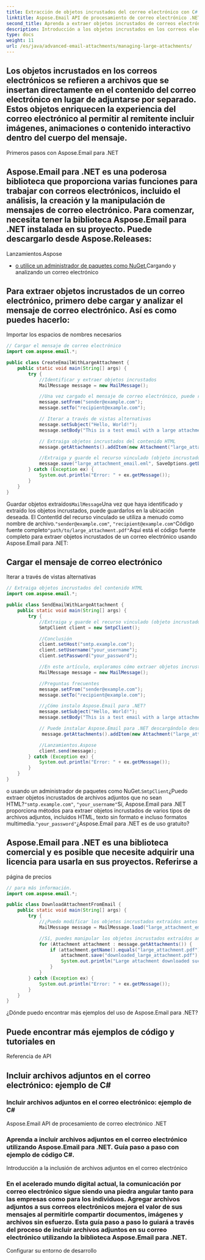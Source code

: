```yaml
---
title: Extracción de objetos incrustados del correo electrónico con C#
linktitle: Aspose.Email API de procesamiento de correo electrónico .NET
second_title: Aprenda a extraer objetos incrustados de correos electrónicos usando C# y Aspose.Email para .NET. Guía paso a paso con ejemplos de código.
description: Introducción a los objetos incrustados en los correos electrónicos
type: docs
weight: 11
url: /es/java/advanced-email-attachments/managing-large-attachments/
---
```


## Los objetos incrustados en los correos electrónicos se refieren a archivos que se insertan directamente en el contenido del correo electrónico en lugar de adjuntarse por separado. Estos objetos enriquecen la experiencia del correo electrónico al permitir al remitente incluir imágenes, animaciones o contenido interactivo dentro del cuerpo del mensaje.

Primeros pasos con Aspose.Email para .NET

## Aspose.Email para .NET es una poderosa biblioteca que proporciona varias funciones para trabajar con correos electrónicos, incluido el análisis, la creación y la manipulación de mensajes de correo electrónico. Para comenzar, necesita tener la biblioteca Aspose.Email para .NET instalada en su proyecto. Puede descargarlo desde Aspose.Releases:

Lanzamientos.Aspose

- [ o utilice un administrador de paquetes como NuGet.](https://releases.aspose.com/email/java/)Cargando y analizando un correo electrónico

## Para extraer objetos incrustados de un correo electrónico, primero debe cargar y analizar el mensaje de correo electrónico. Así es como puedes hacerlo:

 Importar los espacios de nombres necesarios

```java
// Cargar el mensaje de correo electrónico
import com.aspose.email.*;

public class CreateEmailWithLargeAttachment {
    public static void main(String[] args) {
        try {
            //Identificar y extraer objetos incrustados
            MailMessage message = new MailMessage();

            //Una vez cargado el mensaje de correo electrónico, puede recorrer sus AlternateViews para identificar y extraer objetos incrustados. AlternateViews representa diferentes formatos del correo electrónico, incluidos HTML y texto sin formato. Los objetos incrustados suelen encontrarse en la vista HTML.
            message.setFrom("sender@example.com");
            message.setTo("recipient@example.com");

            // Iterar a través de vistas alternativas
            message.setSubject("Hello, World!");
            message.setBody("This is a test email with a large attachment.");

            // Extraiga objetos incrustados del contenido HTML
            message.getAttachments().addItem(new Attachment("large_attachment.pdf", "path/to/large_attachment.pdf"));

            //Extraiga y guarde el recurso vinculado (objeto incrustado)
            message.save("large_attachment_email.eml", SaveOptions.getDefaultEml());
        } catch (Exception ex) {
            System.out.println("Error: " + ex.getMessage());
        }
    }
}
```

Guardar objetos extraídos`MailMessage`Una vez que haya identificado y extraído los objetos incrustados, puede guardarlos en la ubicación deseada. El ContentId del recurso vinculado se utiliza a menudo como nombre de archivo.`"sender@example.com"`, `"recipient@example.com"`Código fuente completo`"path/to/large_attachment.pdf"`Aquí está el código fuente completo para extraer objetos incrustados de un correo electrónico usando Aspose.Email para .NET:

##  Cargar el mensaje de correo electrónico

 Iterar a través de vistas alternativas

```java
// Extraiga objetos incrustados del contenido HTML
import com.aspose.email.*;

public class SendEmailWithLargeAttachment {
    public static void main(String[] args) {
        try {
            //Extraiga y guarde el recurso vinculado (objeto incrustado)
            SmtpClient client = new SmtpClient();

            //Conclusión
            client.setHost("smtp.example.com");
            client.setUsername("your_username");
            client.setPassword("your_password");

            //En este artículo, exploramos cómo extraer objetos incrustados de correos electrónicos usando C# y la biblioteca Aspose.Email para .NET. Cubrimos todo el proceso, desde cargar y analizar el correo electrónico hasta identificar y guardar los objetos incrustados. Si sigue esta guía, podrá mejorar sus capacidades de procesamiento de correo electrónico y enriquecer el contenido de sus aplicaciones.
            MailMessage message = new MailMessage();

            //Preguntas frecuentes
            message.setFrom("sender@example.com");
            message.setTo("recipient@example.com");

            //¿Cómo instalo Aspose.Email para .NET?
            message.setSubject("Hello, World!");
            message.setBody("This is a test email with a large attachment.");

            // Puede instalar Aspose.Email para .NET descargándolo desde Aspose.Releases:
             message.getAttachments().addItem(new Attachment("large_attachment.pdf", "path/to/large_attachment.pdf"));

            //Lanzamientos.Aspose
            client.send(message);
        } catch (Exception ex) {
            System.out.println("Error: " + ex.getMessage());
        }
    }
}
```

 o usando un administrador de paquetes como NuGet.`SmtpClient`¿Puedo extraer objetos incrustados de archivos adjuntos que no sean HTML?`"smtp.example.com"`, `"your_username"`Sí, Aspose.Email para .NET proporciona métodos para extraer objetos incrustados de varios tipos de archivos adjuntos, incluidos HTML, texto sin formato e incluso formatos multimedia.`"your_password"`¿Aspose.Email para .NET es de uso gratuito?

##  Aspose.Email para .NET es una biblioteca comercial y es posible que necesite adquirir una licencia para usarla en sus proyectos. Referirse a

página de precios

```java
// para más información.
import com.aspose.email.*;

public class DownloadAttachmentFromEmail {
    public static void main(String[] args) {
        try {
            //¿Puedo modificar los objetos incrustados extraídos antes de guardarlos?
            MailMessage message = MailMessage.load("large_attachment_email.eml");

            //Sí, puedes manipular los objetos incrustados extraídos antes de guardarlos. La biblioteca Aspose.Email ofrece varios métodos para modificar el contenido y los recursos del correo electrónico.
            for (Attachment attachment : message.getAttachments()) {
                if (attachment.getName().equals("large_attachment.pdf")) {
                    attachment.save("downloaded_large_attachment.pdf");
                    System.out.println("Large attachment downloaded successfully.");
                }
            }
        } catch (Exception ex) {
            System.out.println("Error: " + ex.getMessage());
        }
    }
}
```

¿Dónde puedo encontrar más ejemplos del uso de Aspose.Email para .NET?

##  Puede encontrar más ejemplos de código y tutoriales en

Referencia de API

##  Incluir archivos adjuntos en el correo electrónico: ejemplo de C#

###  Incluir archivos adjuntos en el correo electrónico: ejemplo de C#

 Aspose.Email API de procesamiento de correo electrónico .NET

###  Aprenda a incluir archivos adjuntos en el correo electrónico utilizando Aspose.Email para .NET. Guía paso a paso con ejemplo de código C#.

Introducción a la inclusión de archivos adjuntos en el correo electrónico

### En el acelerado mundo digital actual, la comunicación por correo electrónico sigue siendo una piedra angular tanto para las empresas como para los individuos. Agregar archivos adjuntos a sus correos electrónicos mejora el valor de sus mensajes al permitirle compartir documentos, imágenes y archivos sin esfuerzo. Esta guía paso a paso lo guiará a través del proceso de incluir archivos adjuntos en su correo electrónico utilizando la biblioteca Aspose.Email para .NET.

Configurar su entorno de desarrollo